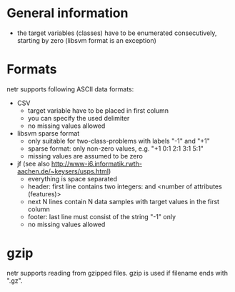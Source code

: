 # General information #
  * the target variables (classes) have to be enumerated consecutively, starting by zero (libsvm format is an exception)

# Formats #
netr supports following ASCII data formats:
  * CSV
    * target variable have to be placed in first column
    * you can specify the used delimiter
    * no missing values allowed
  * libsvm sparse format
    * only suitable for two-class-problems with labels "-1" and "+1"
    * sparse format: only non-zero values, e.g. "+1 0:1 2:1 3:1 5:1"
    * missing values are assumed to be zero
  * jf (see also http://www-i6.informatik.rwth-aachen.de/~keysers/usps.html)
    * everything is space separated
    * header: first line contains two integers: <number of classes> and <number of attributes (features)>
    * next N lines contain N data samples with target values in the first column
    * footer: last line must consist of the string "-1" only
    * no missing values allowed

# gzip #
netr supports reading from gzipped files. gzip is used if filename ends with ".gz".